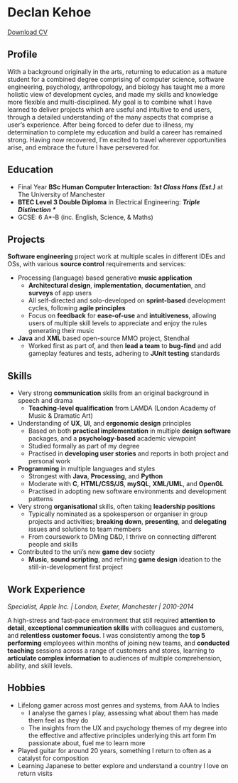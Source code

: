 # Declan Kehoe
[Download CV](https://github.com/TrueHeresy/portfolio/raw/gh-pages/Declan%20Kehoe%20CV(2021).pdf)

## Profile
With a background originally in the arts, returning to education as a mature student for a combined degree comprising of computer science, software engineering, psychology, anthropology, and biology has taught me a more holistic view of development cycles, and made my skills and knowledge more flexible and multi-disciplined. My goal is to combine what I have learned to deliver projects which are useful and intuitive to end users, through a detailed understanding of the many aspects that comprise a user’s experience. After being forced to defer due to illness, my determination to complete my education and build a career has remained strong. Having now recovered, I’m excited to travel wherever opportunities arise, and embrace the future I have persevered for.

## Education
* Final Year **BSc Human Computer Interaction: _1st Class Hons (Est.)_** at The University of Manchester 
* __BTEC Level 3 Double Diploma__ in Electrical Engineering: **_Triple Distinction \*_**
* GCSE: 6 A*-B (inc. English, Science, & Maths)

## Projects
**Software engineering** project work at multiple scales in different IDEs and OSs, with various **source control** requirements and services:
  * Processing (language) based generative **music application**
    * **Architectural design**, **implementation**, **documentation**, and **surveys** of app users
    * All self-directed and solo-developed on **sprint-based** development cycles, following **agile principles**
    * Focus on **feedback** for **ease-of-use** and **intuitiveness**, allowing users of multiple skill levels to appreciate and enjoy the rules generating their music
  * **Java** and **XML** based open-source MMO project, Stendhal
    * Worked first as part of, and then **lead a team** to **bug-find** and add gameplay features and tests, adhering to **JUnit testing** standards

## Skills
* Very strong **communication** skills from an original background in speech and drama
  * **Teaching-level qualification** from LAMDA (London Academy of Music & Dramatic Art)
* Understanding of **UX**, **UI**, and **ergonomic design** principles
  * Based on both **practical implementation** in multiple **design software** packages, and a **psychology-based** academic viewpoint
  * Studied formally as part of my degree
  * Practised in **developing user stories** and reports in both project and personal work
* **Programming** in multiple languages and styles
  * Strongest with **Java**, **Processing**, and **Python**
  * Moderate with **C**, **HTML/CSS/JS**, **mySQL**, **XML/UML**, and **OpenGL**
  * Practised in adopting new software environments and development patterns
* Very strong **organisational** skills, often taking **leadership positions**
  * Typically nominated as a spokesperson or organiser in group projects and activities; **breaking down**, **presenting**, and **delegating** issues and solutions to team members
  * From coursework to DMing D&D, I thrive on connecting different people and skills
* Contributed to the uni’s new **game dev** society
  * **Music**, **sound scripting**, and refining **game design** ideation to the still-in-development first project

## Work Experience
_Specialist, Apple Inc. | London, Exeter, Manchester | 2010-2014_

A high-stress and fast-pace environment that still required **attention to detail**, **exceptional communication skills** with colleagues and customers, and **relentless customer focus**. I was consistently among the **top 5 performing** employees within months of joining new teams, and **conducted teaching** sessions across a range of customers and stores, learning to **articulate complex information** to audiences of multiple comprehension, ability, and skill levels.

## Hobbies
* Lifelong gamer across most genres and systems, from AAA to Indies
  * I analyse the games I play, assessing what about them has made them feel as they do
  * The insights from the UX and psychology themes of my degree into the effective and affective principles underlying this art form I’m passionate about, fuel me to learn more
* Played guitar for around 20 years, something I return to often as a catalyst for composition
* Learning Japanese to better explore and understand a country I love on return visits
